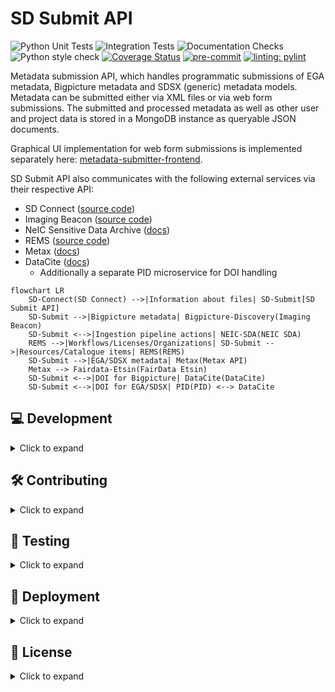 # SD Submit API

![Python Unit Tests](https://github.com/CSCfi/metadata-submitter/workflows/Python%20Unit%20Tests/badge.svg)
![Integration Tests](https://github.com/CSCfi/metadata-submitter/workflows/Integration%20Tests/badge.svg)
![Documentation Checks](https://github.com/CSCfi/metadata-submitter/workflows/Documentation%20Checks/badge.svg)
![Python style check](https://github.com/CSCfi/metadata-submitter/workflows/Python%20style%20check/badge.svg)
[![Coverage Status](https://coveralls.io/repos/github/CSCfi/metadata-submitter/badge.svg?branch=main)](https://coveralls.io/github/CSCfi/metadata-submitter?branch=main)
[![pre-commit](https://img.shields.io/badge/pre--commit-enabled-brightgreen?logo=pre-commit&logoColor=white)](https://github.com/pre-commit/pre-commit)
[![linting: pylint](https://img.shields.io/badge/linting-pylint-yellowgreen)](https://github.com/PyCQA/pylint)

Metadata submission API, which handles programmatic submissions of EGA metadata, Bigpicture metadata and SDSX (generic) metadata models. Metadata can be submitted either via XML files or via web form submissions. The submitted and processed metadata as well as other user and project data is stored in a MongoDB instance as queryable JSON documents.

Graphical UI implementation for web form submissions is implemented separately here: [metadata-submitter-frontend](https://github.com/CSCfi/metadata-submitter-frontend).

SD Submit API also communicates with the following external services via their respective API:
- SD Connect ([source code](https://github.com/CSCfi/swift-browser-ui))
- Imaging Beacon ([source code](https://github.com/CSCfi/imaging-beacon))
- NeIC Sensitive Data Archive ([docs](https://neic-sda.readthedocs.io/en/latest/))
- REMS ([source code](https://github.com/CSCfi/rems))
- Metax ([docs](https://metax.fairdata.fi/docs/))
- DataCite ([docs](https://support.datacite.org/))
  - Additionally a separate PID microservice for DOI handling

```mermaid
flowchart LR
    SD-Connect(SD Connect) -->|Information about files| SD-Submit[SD Submit API]
    SD-Submit -->|Bigpicture metadata| Bigpicture-Discovery(Imaging Beacon)
    SD-Submit <-->|Ingestion pipeline actions| NEIC-SDA(NEIC SDA)
    REMS -->|Workflows/Licenses/Organizations| SD-Submit -->|Resources/Catalogue items| REMS(REMS)
    SD-Submit -->|EGA/SDSX metadata| Metax(Metax API)
    Metax --> Fairdata-Etsin(FairData Etsin)
    SD-Submit <-->|DOI for Bigpicture| DataCite(DataCite)
    SD-Submit <-->|DOI for EGA/SDSX| PID(PID) <--> DataCite
```

## 💻 Development

<details><summary>Click to expand</summary>

### Prerequisites

- `Python 3.12+`
- `Docker`
- [`Git LFS`](https://git-lfs.com/)

> **Note:** Git LFS is not necessarily required to be installed but the file affected by Git LFS needs to be generated via the following command otherwise:
```bash
$ scripts/taxonomy/generate_name_taxonomy.sh
```

### Simple local testing environment

To get started, the quickest way to setup the API in a local environment is to do the following in a terminal:

- clone the repository with `git clone`
- go to the resulting directory: `cd metadata-submitter`
- copy the contents of .env.example file to .env file: `cp .env.example .env`
- launch both server and database with Docker by running: `docker compose up --build` (add `-d` flag to the command to run containers in the background).

Server can then be found from `http://localhost:5430`.

> **If you are developing on macOS,** you will also need to reconfigure the `database` service in `docker-compose.yml` file to the following:

```yml
  database:
    image: "arm64v8/mongo"
    platform: linux/arm64/v8
    ...
```

> **If you also need to initiate the graphical UI for developing the API**, check out [metadata-submitter-frontend](https://github.com/CSCfi/metadata-submitter-frontend/) repository and follow its development instructions. You will then also need to set the `REDIRECT_URL` environment variable to the UI address (e.g. add `REDIRECT_URL=http://localhost:3000` into the `.env` file) and relaunch the development environment as specified above.

Alternatively, there is a more convenient method for developing the SD Submit API via a _**Python virtual environment using a Procfile**_, which is described here below.

### Developing with Python virtual environment

First, install Python dependencies with `pip` and other development tools:

```bash
# Optional: create virtual Python environment
$ python3 -m venv venv --prompt submitter
$ source venv/bin/activate  # Activates virtual environment

$ pip install -U pip
$ pip install -Ue .
$ pip install -r requirements-dev.txt

# Optional: install pre-commit hooks
$ pre-commit install

# Optional: update references for metax integration
$ scripts/metax_mappings/fetch_refs.sh

# Optional: update taxonomy names for taxonomy search endpoint
# However, this is a NECESSARY step if you have not installed Git LFS
$ scripts/taxonomy/generate_name_taxonomy.sh
```

Then copy `.env` file and set up the environment variables.
The example file has hostnames for development with Docker network (via `docker compose`). You will have to change the hostnames to `localhost`.

```bash
$ cp .env.example .env  # Make any changes you need to the file
```

Finally, start the servers with code reloading enabled, so any code changes restarts the servers automatically.

```bash
$ honcho start
```

The development server should now be accessible at `localhost:5430`.
If it doesn't work right away, check your settings in `.env` and restart the servers manually if you make changes to `.env` file.

> **Note:** This approach uses Docker to run MongoDB. You can comment it out in the `Procfile` if you don't want to use Docker.

### OpenAPI Specification docs with Swagger

Swagger UI for viewing the API specs is already available in the production docker image. During development, you can enable it by executing: `bash scripts/swagger/generate.sh`.

Restart the server, and the swagger docs will be available at http://localhost:5430/swagger.

**Swagger docs requirements:**
- `bash`
- `Python 3.12+`
- `PyYaml` (installed via the development dependencies)
- `realpath` (default Linux terminal command)

### Keeping Python requirements up to date

The project Python package dependencies are automatically being kept up to date with [renovatebot](https://github.com/renovatebot/renovate). However, if there is ever a need to update the package requirements manually, you can do the following:

1. Install `pip-tools`:
    * `pip install pip-tools`
    * if using docker compose pip-tools are installed automatically

2. Add new package names to `requirements.in` or `requirements-dev.in`
    * `requirements.in` file is reserved for all dependencies necessary to the production deployment
    * `requirements-dev.in` file may also include all packages required for development purposes

3. Update `.txt` file for the changed requirements file:
    * `pip-compile requirements.in`
    * `pip-compile requirements-dev.in`

4. If you want to update all dependencies to their newest versions, run:
    * `pip-compile --upgrade requirements.in`
    * `pip-compile --upgrade requirements-dev.in`

5. To install Python requirements run:
    * `pip-sync requirements.txt`
    * `pip-sync requirements-dev.txt`

</details>

## 🛠️ Contributing

<details><summary>Click to expand</summary>

If you want to contribute to a project and make it better, your help is very welcome. For more info about how to contribute, see [CONTRIBUTING](CONTRIBUTING.md).

</details>

## 🧪 Testing

<details><summary>Click to expand</summary>

Majority of the automated tests (such as unit tests, code style checks etc.) can be run with [`tox`](https://tox.wiki/en/4.24.2/) automation. Integration tests are run separately with [`pytest`](https://docs.pytest.org/en/stable/) as they require the full test environment to be running with a local database instance and all the mocked versions of related external services.

Below are minimal instructions for executing the automated tests of this project locally. Run the below commands in the project root:

```bash
# Optional: set up virtual python env
python3 -m venv venv --prompt submitter
source venv/bin/activate

# Install python dependencies
pip install -U pip
pip install -r requirements-dev.txt

# Unit tests, linting, etc.
tox -p auto

# Integration tests
docker compose --env-file .env.example up --build -d
pytest tests/integration
```

Additionally, we use pre-commit hooks in the CI/CD pipeline for automated tests in every merge/pull request. The pre-commit hooks include some extra tests such as spellchecking so installing pre-commit hooks locally (with `pre-commit install`) is also useful.

</details>

## 🚀 Deployment

<details><summary>Click to expand</summary>

Production version can be built and run with following docker commands:
```bash
$ docker build --no-cache -f dockerfiles/Dockerfile -t cscfi/metadata-submitter .
$ docker run -p 5430:5430 metadata-submitter
```

The [frontend](https://github.com/CSCfi/metadata-submitter-frontend) is built and added as static files to the backend deployment with this method.

> Helm charts for a kubernetes cluster deployment will also be available soon™️.

</details>

## 📜 License

<details><summary>Click to expand</summary>

Metadata submission interface is released under `MIT`, see [LICENSE](LICENSE).

</details>
